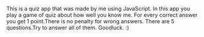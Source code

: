 This is a quiz app that was made by me using JavaScript.
In this app you play a game of quiz about how well you know me.
For every correct answer you get 1 point.There is no penalty for wrong answers.
There are 5 questions.Try to answer all of them. Goodluck. :)